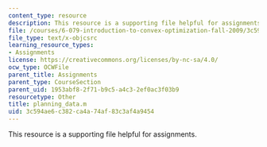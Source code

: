 ```yaml
---
content_type: resource
description: This resource is a supporting file helpful for assignments.
file: /courses/6-079-introduction-to-convex-optimization-fall-2009/3c594ae6c382ca4a74af83c3af4a9454_planning_data.m
file_type: text/x-objcsrc
learning_resource_types:
- Assignments
license: https://creativecommons.org/licenses/by-nc-sa/4.0/
ocw_type: OCWFile
parent_title: Assignments
parent_type: CourseSection
parent_uid: 1953abf8-2f71-b9c5-a4c3-2ef0ac3f03b9
resourcetype: Other
title: planning_data.m
uid: 3c594ae6-c382-ca4a-74af-83c3af4a9454
---
```

This resource is a supporting file helpful for assignments.